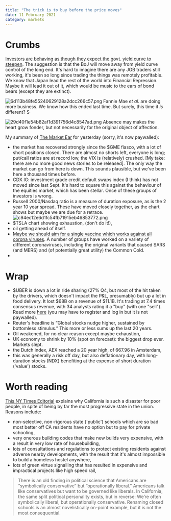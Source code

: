 ```yaml
---
title: "The trick is to buy before the price moves"
date: 11 February 2021
category: markets
---
```


# Crumbs

[Investors are behaving as though they expect the govt. yield curve to steepen](https://www.bloomberg.com/news/articles/2021-02-08/global-funds-ditched-jgbs-in-2020-for-first-time-in-seven-years). The suggestion is that the BoJ will move away from yield curve control of the long end.
It's hard to imagine there are any JGB traders still working, it's been so long since trading the things was remotely profitable. We know that Japan lead the rest of the world into Financial Repression. Maybe it will lead it out of it, which would be music to the ears of bond bears (except they are extinct).

![6d113b48fe55240629128a2dcc266c57.png]({attach}6d113b48fe55240629128a2dcc266c57.png)
Fannie Mae _et al._ are doing more business. We know how this ended last time. But surely, this time it *is* different?
S

![29d40f1e54b82af1d391756d4c8547ad.png]({attach}29d40f1e54b82af1d391756d4c8547ad.png)
Absence may makes the heart grow fonder, but not necessarily for the original object of affection.

My summary of [The Market Ear](https://themarketear.com/) for yesterday (sorry, it's now paywalled):

- the market has recovered strongly since the $GME fiasco, with a lot of short positions closed. There are almost no shorts left, everyone is long; put/call ratios are at record low, the VIX is (relatively) crushed. [My take: there are no more good news stories to be released].  The only way the market can go from here is down. This sounds plausible, but we've been here a thousand times before.
- CDX IG: investment grade credit default swaps index (I think) has not moved since last Sept. It's hard to square this against the behaviour of the equities market, which has been stellar. Once of these groups of investors is wrong.
- Russell 2000/Nasdaq ratio is a measure of duration exposure, as is the 2 year 10 year spread. These have moved closely together, as the chart shows but maybe we are due for a retrace. ![c94ec12e6d1fc54fb71915eb46853772.png]({attach}c94ec12e6d1fc54fb71915eb46853772.png)
- $TSLA chart showing exhaustion, (don't do it!),
- oil getting ahead of itself.
- [Maybe we should aim for a single vaccine which works against all corona viruses](https://www.nytimes.com/2021/02/09/health/universal-coronavirus-vaccine.html). A number of groups have worked on a variety of different coronaviruses, including the original variants that caused SARS (and MERS) and (of potentially great utility) the Common Cold. 
- 

# Wrap

- $UBER is down a lot in ride sharing (27% Q4, but most of the hit taken by the drivers, which doesn't impact the P&L, presumably) but up a lot in food delivery. It lost $68B on a revenue of $11.1B. It's trading at 7.4 times consensus revenue, with 34 analysts rating it a "buy" (with one "sell"). Read more [here](https://www.grantspub.com/almostDailyHTML.cfm?dcid=805&article=2) (you may have to register and log in but it is not paywalled).  
- Reuter's headline is “Global stocks nudge higher, sustained by bottomless stimulus.”  This more or less sums up the last 20 years.
- Oil weakened, for no clear reason except maybe exhaustion,
- UK economy to shrink by 10% (spot on forecast): the biggest drop ever. Markets slept.
- the Dutch index, AEX reached a 20 year high, of 667.96 in Amsterdam,
- this was generally a risk off day, but also deflationary day, with long-duration stocks (NDX) benefiting at the expense of short duration ('value') stocks.


# Worth reading

[This NY Times Editorial](https://www.nytimes.com/2021/02/11/opinion/california-san-francisco-schools.html) explains why California is such a disaster for poor people, in spite of being by far the most progressive state in the union. 
Reasons include:

- non-selective, non-rigorous state ('public') schools which are so bad most better off CA residents have no option but to pay for private schooling,
- very onerous building codes that make new builds very expensive, with a result in very low rate of housebuilding,
- lots of consultations and regulations to protect existing residents against adverse nearby developments, with the result that it's almost impossible to build a homeless hostel anywhere, 
- lots of green virtue signalling that has resulted in expensive and impractical projects like high speed rail,

> There is an old finding in political science that Americans are “symbolically conservative” but “operationally liberal.” Americans talk like conservatives but want to be governed like liberals. In California, the same split political personality exists, but in reverse: We’re often symbolically liberal, but operationally conservative. Renaming closed schools is an almost novelistically on-point example, but it is not the most consequential.
